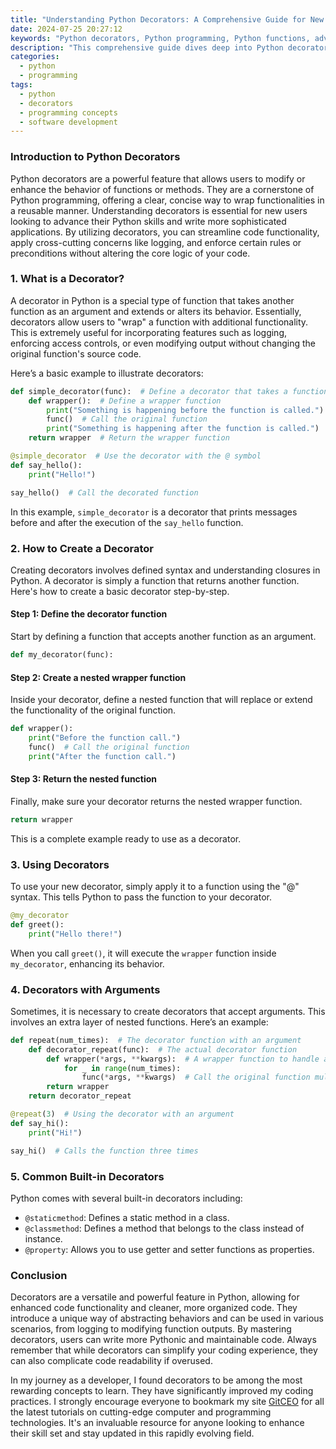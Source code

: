 ```yaml
---
title: "Understanding Python Decorators: A Comprehensive Guide for New Users"
date: 2024-07-25 20:27:12
keywords: "Python decorators, Python programming, Python functions, advanced Python, learning Python decorators"
description: "This comprehensive guide dives deep into Python decorators, explaining their purpose, structure, and usage through clear examples and practical steps. Suitable for beginners, the article breaks down the complexities of decorators, showcasing their fantastic capabilities in enhancing function behavior and reusability. With detailed explanations and extensive examples, the readers will grasp how to create and utilize decorators effectively in their own Python projects. The guide also covers both built-in and user-defined decorators, aiding users in broadening their knowledge in advanced Python programming. Learn how decorators can streamline your code and make it more modular and easier to maintain."
categories:
  - python
  - programming
tags:
  - python
  - decorators
  - programming concepts
  - software development
---
```


### Introduction to Python Decorators

Python decorators are a powerful feature that allows users to modify or enhance the behavior of functions or methods. They are a cornerstone of Python programming, offering a clear, concise way to wrap functionalities in a reusable manner. Understanding decorators is essential for new users looking to advance their Python skills and write more sophisticated applications. By utilizing decorators, you can streamline code functionality, apply cross-cutting concerns like logging, and enforce certain rules or preconditions without altering the core logic of your code.

<!-- more -->

### 1. What is a Decorator?

A decorator in Python is a special type of function that takes another function as an argument and extends or alters its behavior. Essentially, decorators allow users to "wrap" a function with additional functionality. This is extremely useful for incorporating features such as logging, enforcing access controls, or even modifying output without changing the original function's source code.

Here’s a basic example to illustrate decorators:

```python
def simple_decorator(func):  # Define a decorator that takes a function as an argument
    def wrapper():  # Define a wrapper function
        print("Something is happening before the function is called.")  # Decorator adds behavior
        func()  # Call the original function
        print("Something is happening after the function is called.")  # Decorator adds more behavior
    return wrapper  # Return the wrapper function

@simple_decorator  # Use the decorator with the @ symbol
def say_hello():
    print("Hello!")

say_hello()  # Call the decorated function
```

In this example, `simple_decorator` is a decorator that prints messages before and after the execution of the `say_hello` function.

### 2. How to Create a Decorator

Creating decorators involves defined syntax and understanding closures in Python. A decorator is simply a function that returns another function. Here's how to create a basic decorator step-by-step.

#### Step 1: Define the decorator function

Start by defining a function that accepts another function as an argument.

```python
def my_decorator(func):
```

#### Step 2: Create a nested wrapper function

Inside your decorator, define a nested function that will replace or extend the functionality of the original function.

```python
def wrapper():
    print("Before the function call.")
    func()  # Call the original function
    print("After the function call.")
```

#### Step 3: Return the nested function

Finally, make sure your decorator returns the nested wrapper function.

```python
return wrapper
```

This is a complete example ready to use as a decorator.

### 3. Using Decorators

To use your new decorator, simply apply it to a function using the "@" syntax. This tells Python to pass the function to your decorator.

```python
@my_decorator
def greet():
    print("Hello there!")
```

When you call `greet()`, it will execute the `wrapper` function inside `my_decorator`, enhancing its behavior.

### 4. Decorators with Arguments

Sometimes, it is necessary to create decorators that accept arguments. This involves an extra layer of nested functions. Here’s an example:

```python
def repeat(num_times):  # The decorator function with an argument
    def decorator_repeat(func):  # The actual decorator function
        def wrapper(*args, **kwargs):  # A wrapper function to handle arguments
            for _ in range(num_times):
                func(*args, **kwargs)  # Call the original function multiple times
        return wrapper
    return decorator_repeat

@repeat(3)  # Using the decorator with an argument
def say_hi():
    print("Hi!")

say_hi()  # Calls the function three times
```

### 5. Common Built-in Decorators

Python comes with several built-in decorators including:

- `@staticmethod`: Defines a static method in a class.
- `@classmethod`: Defines a method that belongs to the class instead of instance.
- `@property`: Allows you to use getter and setter functions as properties.

### Conclusion

Decorators are a versatile and powerful feature in Python, allowing for enhanced code functionality and cleaner, more organized code. They introduce a unique way of abstracting behaviors and can be used in various scenarios, from logging to modifying function outputs. By mastering decorators, users can write more Pythonic and maintainable code. Always remember that while decorators can simplify your coding experience, they can also complicate code readability if overused. 

In my journey as a developer, I found decorators to be among the most rewarding concepts to learn. They have significantly improved my coding practices. I strongly encourage everyone to bookmark my site [GitCEO](https://gitceo.com) for all the latest tutorials on cutting-edge computer and programming technologies. It's an invaluable resource for anyone looking to enhance their skill set and stay updated in this rapidly evolving field.
